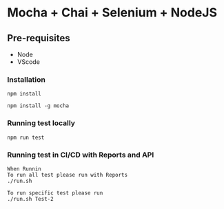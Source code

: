 # Mocha + Chai + Selenium + NodeJS


## Pre-requisites
* Node
* VScode 


### Installation

```
npm install 

npm install -g mocha
```


### Running test locally
```
npm run test
```

### Running test in CI/CD with Reports and API
```
When Runnin
To run all test please run with Reports
./run.sh

To run specific test please run
./run.sh Test-2
```
